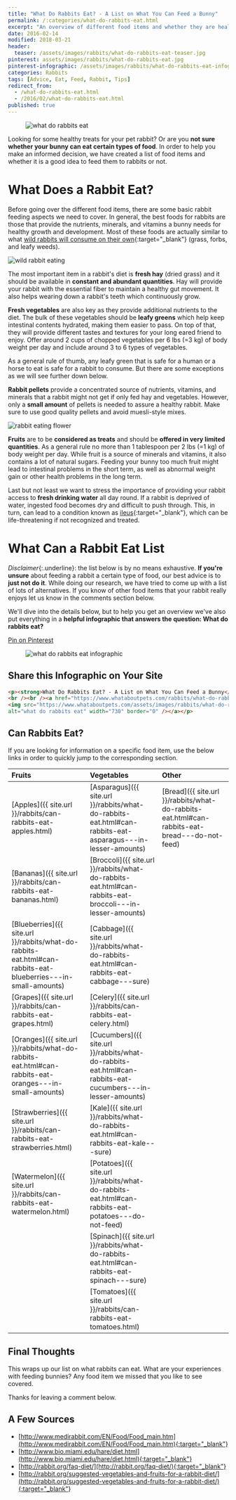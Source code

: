 ```yaml
---
title: "What Do Rabbits Eat? - A List on What You Can Feed a Bunny"
permalink: /:categories/what-do-rabbits-eat.html
excerpt: "An overview of different food items and whether they are healthy for rabbits or not."
date: 2016-02-14
modified: 2018-03-21
header:
  teaser: /assets/images/rabbits/what-do-rabbits-eat-teaser.jpg
pinterest: assets/images/rabbits/what-do-rabbits-eat.jpg
pinterest-infographic: /assets/images/rabbits/what-do-rabbits-eat-infographic.png
categories: Rabbits
tags: [Advice, Eat, Feed, Rabbit, Tips]
redirect_from:
  - /what-do-rabbits-eat.html
  - /2016/02/what-do-rabbits-eat.html
published: true
---
```


<figure>
  <img src="{{ site.url }}/assets/images/posts/rabbits/what-do-rabbits-eat.jpg" alt="what do rabbits eat" class="title-banner">
</figure>

Looking for some healthy treats for your pet rabbit? Or are you **not sure whether your bunny can eat certain types of food**. In order to help you make an informed decision, we have created a list of food items and whether it is a good idea to feed them to rabbits or not.

# What Does a Rabbit Eat?

Before going over the different food items, there are some basic rabbit feeding aspects we need to cover. In general, the best foods for rabbits are those that provide the nutrients, minerals, and vitamins a bunny needs for healthy growth and development. Most of these foods are actually similar to what [wild rabbits will consume on their own](https://en.wikipedia.org/wiki/Rabbit#Diet_and_eating_habits){:target="_blank"} (grass, forbs, and leafy weeds).

<img src="{{ site.url }}/assets/images/posts/rabbits/wild-rabbit-eating.jpg" alt="wild rabbit eating" class="align-right">

The most important item in a rabbit's diet is **fresh hay** (dried grass) and it should be available in **constant and abundant quantities**. Hay will provide your rabbit with the essential fiber to maintain a healthy gut movement. It also helps wearing down a rabbit's teeth which continuously grow.

**Fresh vegetables** are also key as they provide additional nutrients to the diet. The bulk of these vegetables should be **leafy greens** which help keep intestinal contents hydrated, making them easier to pass. On top of that, they will provide different tastes and textures for your long eared friend to enjoy. Offer around 2 cups of chopped vegetables per 6 lbs (=3 kg) of body weight per day and include around 3 to 6 types of vegetables.

As a general rule of thumb, any leafy green that is safe for a human or a horse to eat is safe for a rabbit to consume. But there are some exceptions as we will see further down below.

**Rabbit pellets** provide a concentrated source of nutrients, vitamins, and minerals that a rabbit might not get if only fed hay and vegetables. However, only a **small amount** of pellets is needed to assure a healthy rabbit. Make sure to use good quality pellets and avoid muesli-style mixes.

<img src="{{ site.url }}/assets/images/posts/rabbits/rabbit-eating-flower.jpg" alt="rabbit eating flower" class="align-left">

**Fruits** are to be **considered as treats** and should be **offered in very limited quantities**. As a general rule no more than 1 tablespoon per 2 lbs (=1 kg) of body weight per day. While fruit is a source of minerals and vitamins, it also contains a lot of natural sugars. Feeding your bunny too much fruit might lead to intestinal problems in the short term, as well as abnormal weight gain or other health problems in the long term.

Last but not least we want to stress the importance of providing your rabbit access to **fresh drinking water** all day round. If a rabbit is deprived of water, ingested food becomes dry and difficult to push through. This, in turn, can lead to a condition known as [ileus](https://en.wikipedia.org/wiki/Ileus){:target="_blank"}, which can be life-threatening if not recognized and treated.

# What Can a Rabbit Eat List

*Disclaimer*{:.underline}: the list below is by no means exhaustive. **If you're unsure** about feeding a rabbit a certain type of food, our best advice is to **just not do it**. While doing our research, we have tried to come up with a list of lots of alternatives. If you know of other food items that your rabbit really enjoys let us know in the comments section below.

We'll dive into the details below, but to help you get an overview we've also put everything in a **helpful infographic that answers the question: What do rabbits eat?**

<div class="align-center">
<a href="http://pinterest.com/pin/create/button/?url={{ page.url | absolute_url }}&media={{ page.pinterest-infographic | absolute_url }}&description={{ page.title }}" class="btn btn--x-large btn--pinterest" title="Pin on Pinterest" target="_blank"><i class="fab fa-fw fa-pinterest" aria-hidden="true"></i><span>Pin on Pinterest</span></a>
</div>

<figure>
  <img src="{{ site.url }}/assets/images/rabbits/what-do-rabbits-eat-infographic.png" alt="what do rabbits eat infographic">
</figure>

## Share this Infographic on Your Site

``` html
<p><strong>What Do Rabbits Eat? - A List on What You Can Feed a Bunny</strong>
<br /><br /><a href="https://www.whataboutpets.com/rabbits/what-do-rabbits-eat.html">
<img src="https://www.whataboutpets.com/assets/images/rabbits/what-do-rabbits-eat-infographic.png" 
alt="what do rabbits eat" width="730" border="0" /></a></p>
```

## Can Rabbits Eat?

If you are looking for information on a specific food item, use the below links in order to quickly jump to the corresponding section.

| Fruits                                                                                                          | Vegetables                                                                                                 | Other                                                                                        |
|:--------------------------------------------------------------------------------------------------------------- |:---------------------------------------------------------------------------------------------------------- |:-------------------------------------------------------------------------------------------- |
| [Apples]({{ site.url }}/rabbits/can-rabbits-eat-apples.html)                                                    | [Asparagus]({{ site.url }}/rabbits/what-do-rabbits-eat.html#can-rabbits-eat-asparagus---in-lesser-amounts) | [Bread]({{ site.url }}/rabbits/what-do-rabbits-eat.html#can-rabbits-eat-bread---do-not-feed) |
| [Bananas]({{ site.url }}/rabbits/can-rabbits-eat-bananas.html)                                                  | [Broccoli]({{ site.url }}/rabbits/what-do-rabbits-eat.html#can-rabbits-eat-broccoli---in-lesser-amounts)   |                                                                                              |
| [Blueberries]({{ site.url }}/rabbits/what-do-rabbits-eat.html#can-rabbits-eat-blueberries---in-small-amounts)   | [Cabbage]({{ site.url }}/rabbits/what-do-rabbits-eat.html#can-rabbits-eat-cabbage---sure)                  |                                                                                              |
| [Grapes]({{ site.url }}/rabbits/can-rabbits-eat-grapes.html)                                                    | [Celery]({{ site.url }}/rabbits/can-rabbits-eat-celery.html)                                               |                                                                                              |
| [Oranges]({{ site.url }}/rabbits/what-do-rabbits-eat.html#can-rabbits-eat-oranges---in-small-amounts)           | [Cucumbers]({{ site.url }}/rabbits/what-do-rabbits-eat.html#can-rabbits-eat-cucumbers---in-lesser-amounts) |                                                                                              |
| [Strawberries]({{ site.url }}/rabbits/can-rabbits-eat-strawberries.html)                                        | [Kale]({{ site.url }}/rabbits/what-do-rabbits-eat.html#can-rabbits-eat-kale---sure)                        |                                                                                              |
| [Watermelon]({{ site.url }}/rabbits/can-rabbits-eat-watermelon.html)                                            | [Potatoes]({{ site.url }}/rabbits/what-do-rabbits-eat.html#can-rabbits-eat-potatoes---do-not-feed)         |                                                                                              |
|                                                                                                                 | [Spinach]({{ site.url }}/rabbits/what-do-rabbits-eat.html#can-rabbits-eat-spinach---sure)                  |                                                                                              |
|                                                                                                                 | [Tomatoes]({{ site.url }}/rabbits/can-rabbits-eat-tomatoes.html)                                           |                                                                                              |

## Final Thoughts

This wraps up our list on what rabbits can eat. What are your experiences with feeding bunnies? Any food item we missed that you like to see covered.

Thanks for leaving a comment below.

## A Few Sources
* [http://www.medirabbit.com/EN/Food/Food_main.htm](http://www.medirabbit.com/EN/Food/Food_main.htm){:target="_blank"}
* [http://www.bio.miami.edu/hare/diet.html](http://www.bio.miami.edu/hare/diet.html){:target="_blank"}
* [http://rabbit.org/faq-diet/](http://rabbit.org/faq-diet/){:target="_blank"}
* [http://rabbit.org/suggested-vegetables-and-fruits-for-a-rabbit-diet/](http://rabbit.org/suggested-vegetables-and-fruits-for-a-rabbit-diet/){:target="_blank"}
